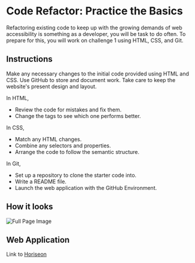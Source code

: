 # Code Refactor: Practice the Basics

Refactoring existing code to keep up with the growing demands of web accessibility is something as a developer, you will be task to do often. To prepare for this, you will work on challenge 1 using HTML, CSS, and Git. 

## Instructions
Make any necessary changes to the initial code provided using HTML and CSS.
Use GitHub to store and document work.
Take care to keep the website's present design and layout.

In HTML, 
- Review the code for mistakes and fix them. 
- Change the tags to see which one performs better.

In CSS, 
- Match any HTML changes.
- Combine any selectors and properties.
- Arrange the code to follow the semantic structure.
 
In Git,
- Set up a repository to clone the starter code into.
- Write a README file.
- Launch the web application with the GitHub Environment. 

## How it looks
![Full Page Image](Images/_Users_ECY_bootcamp_UCB-VIRT-FSF-PT-06-2023-U-LOLC_Week-1-HTML-Git-CSS_02-Challenge_coderefactor-HTML-CSS-GIT_Develop_index.html.png)

## Web Application
Link to [Horiseon](https://clkwong3.github.io/coderefactor-HTML-CSS-GIT/)
